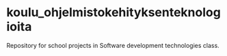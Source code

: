 # koulu_ohjelmistokehityksenteknologioita
Repository for school projects in Software development technologies class.
